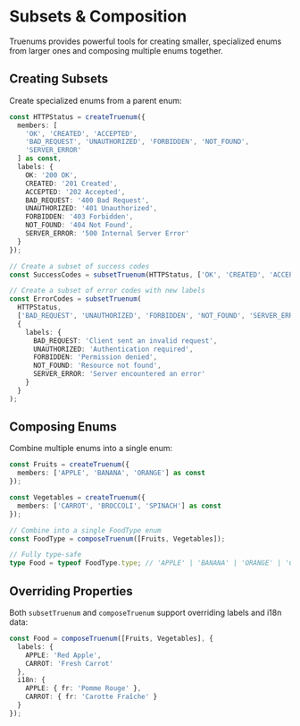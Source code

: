 # Subsets & Composition

Truenums provides powerful tools for creating smaller, specialized enums from larger ones and composing multiple enums together.

## Creating Subsets

Create specialized enums from a parent enum:

```typescript
const HTTPStatus = createTruenum({
  members: [
    'OK', 'CREATED', 'ACCEPTED',
    'BAD_REQUEST', 'UNAUTHORIZED', 'FORBIDDEN', 'NOT_FOUND',
    'SERVER_ERROR'
  ] as const,
  labels: {
    OK: '200 OK',
    CREATED: '201 Created',
    ACCEPTED: '202 Accepted',
    BAD_REQUEST: '400 Bad Request',
    UNAUTHORIZED: '401 Unauthorized',
    FORBIDDEN: '403 Forbidden',
    NOT_FOUND: '404 Not Found',
    SERVER_ERROR: '500 Internal Server Error'
  }
});

// Create a subset of success codes
const SuccessCodes = subsetTruenum(HTTPStatus, ['OK', 'CREATED', 'ACCEPTED'] as const);

// Create a subset of error codes with new labels
const ErrorCodes = subsetTruenum(
  HTTPStatus,
  ['BAD_REQUEST', 'UNAUTHORIZED', 'FORBIDDEN', 'NOT_FOUND', 'SERVER_ERROR'] as const,
  {
    labels: {
      BAD_REQUEST: 'Client sent an invalid request',
      UNAUTHORIZED: 'Authentication required',
      FORBIDDEN: 'Permission denied',
      NOT_FOUND: 'Resource not found',
      SERVER_ERROR: 'Server encountered an error'
    }
  }
);
```

## Composing Enums

Combine multiple enums into a single enum:

```typescript
const Fruits = createTruenum({
  members: ['APPLE', 'BANANA', 'ORANGE'] as const
});

const Vegetables = createTruenum({
  members: ['CARROT', 'BROCCOLI', 'SPINACH'] as const
});

// Combine into a single FoodType enum
const FoodType = composeTruenum([Fruits, Vegetables]);

// Fully type-safe
type Food = typeof FoodType.type; // 'APPLE' | 'BANANA' | 'ORANGE' | 'CARROT' | 'BROCCOLI' | 'SPINACH'
```

## Overriding Properties

Both `subsetTruenum` and `composeTruenum` support overriding labels and i18n data:

```typescript
const Food = composeTruenum([Fruits, Vegetables], {
  labels: {
    APPLE: 'Red Apple',
    CARROT: 'Fresh Carrot'
  },
  i18n: {
    APPLE: { fr: 'Pomme Rouge' },
    CARROT: { fr: 'Carotte Fraîche' }
  }
});
```